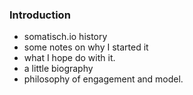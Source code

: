 ### Introduction

- somatisch.io history
- some notes on why I started it
- what I hope do with it.  
- a little biography
- philosophy of engagement and model.
